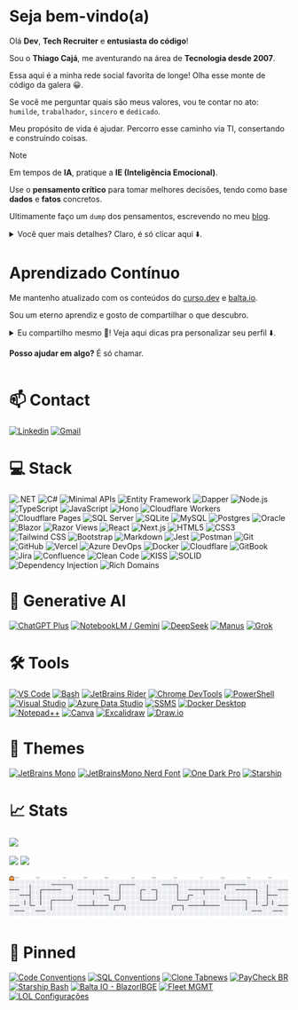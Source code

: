 # Seja bem-vindo(a)

Olá **Dev**, **Tech Recruiter** e **entusiasta do código**!

Sou o **Thiago Cajá**, me aventurando na área de **Tecnologia desde 2007**.

Essa aqui é a minha rede social favorita de longe! Olha esse monte de código da galera 😀. 

Se você me perguntar quais são meus valores, vou te contar no ato: `humilde`, `trabalhador`, `sincero` e `dedicado`.

Meu propósito de vida é ajudar. Percorro esse caminho via TI, consertando e construindo coisas.

>[!NOTE]
> Em tempos de **IA**, pratique a **IE (Inteligência Emocional)**.
>
> Use o **pensamento crítico** para tomar melhores decisões, tendo como base **dados** e **fatos** concretos.

Ultimamente faço um `dump` dos pensamentos, escrevendo no meu [blog](https://thiagocaja.dev).

<details>
  <summary>Você quer mais detalhes? Claro, é só clicar aqui ⬇️.</summary>
 
## Stack de Trabalho

Meu foco atualmente está sobre a stack **.NET**. Em conjunto, tenho estudado Web Moderno com **React** e quero me tornar um **Arquiteto de Soluções**.

### Planejamento e Arquitetura
- **Modelagem de domínio**, organização em camadas e aplicação de boas práticas (SOLID, Clean Architecture)  
- **Adoção de práticas de segurança**, com atenção à exposição de dados e validações  

### Backend e Integrações
- **Minimal APIs** para construção de APIs enxutas e performáticas  
- **ASP.NET** em soluções web robustas com foco em APIs e rotas segmentadas  
- **Banco de dados** com SQL Server, utilizando procedures, views e queries otimizadas  
- **Integração com APIs externas** e consumo de serviços REST  
- **Migração e sustentação de sistemas existentes**, com foco em estabilidade e modernização  
- **Windows Forms** para manutenção e evolução de sistemas desktop legados  

### Frontend
- **Blazor** (WebAssembly e Server) para aplicações modernas e interativas  
- **Razor Views** para construção de interfaces dinâmicas e integração com dados da API  

### Testes e Qualidade
- **Testes automatizados** (unitários e integrados) para garantir confiabilidade  
- **Atenção à performance e experiência do usuário**, evitando complexidade desnecessária  

### Publicação e Versionamento
- **Versionamento e automações de deploy** com Git e GitHub Actions

## Filosofia

Acredito que o **equilíbrio é a chave** para soluções eficazes ⚖️.  
O básico funciona — e tudo começa com **planejamento e arquitetura**.

## Fluxo de Desenvolvimento

```mermaid
flowchart LR
 subgraph Input
    Contexto -.-> Modelagem
 end
 subgraph Output
    Modelagem -.-> Processamento -.-> Saída
 end
```

Encaro o desenvolvimento como um processo estruturado:

1. **Entendimento do contexto**: Qual problema estamos resolvendo?  
2. **Modelagem das entradas (inputs)**: Organização e estruturação das informações  
3. **Processamento e entrega das saídas (outputs)**: Clareza, eficiência e propósito

## Produtividade com Inteligência Artificial Generativa

Utilizo IA como uma **ferramenta prática e estratégica** para acelerar meu fluxo de trabalho — com foco em produtividade, qualidade e organização.

- Faço uso do **ChatGPT**, com **prompts otimizados** para documentação, revisão de código, análise de logs, estruturação de ideias e automação de tarefas repetitivas.  
- Complemento com ferramentas como **NotebookLM / Gemini**, **DeepSeek** e outros recursos de IA para gerar insights, documentações visuais, esquemas e testes.  
- Sempre com **curadoria humana, senso crítico e responsabilidade** — IA me ajuda a ganhar tempo, mas **não substitui a análise técnica nem a tomada de decisão**.

## Boas Práticas

Procuro aplicar uma **modelagem limpa**, com **boas práticas** e nomes expressivos para classes, propriedades e métodos.
</details>

# Aprendizado Contínuo

Me mantenho atualizado com os conteúdos do [curso.dev](https://curso.dev) e [balta.io](https://balta.io).

Sou um eterno aprendiz e gosto de compartilhar o que descubro.

<details>
<summary>Eu compartilho mesmo 🙂! Veja aqui dicas pra personalizar seu perfil ⬇️.</summary>
  
- [Escudos de tecnologia](https://shields.io/)
- [Estatísticas e cards personalizados](https://github.com/anuraghazra/github-readme-stats)
- [Troféus, PacMan, Snake e outros](https://profile-readme-generator.com/)
</details>

**Posso ajudar em algo?** É só chamar.
<br><br>

# 📫 Contact

[![Linkedin](https://img.shields.io/badge/-LinkedIn-blue?style=for-the-badge&logo=Linkedin&logoColor=white)](https://br.linkedin.com/in/thiagocajadev)
[![Gmail](https://img.shields.io/badge/-gmail-EA4335?style=for-the-badge&logo=gmail&logoColor=white)](mailto:thiago.cajaiba@gmail.com)

# 💻 Stack

![.NET](https://img.shields.io/badge/.NET-7e2bb3?style=for-the-badge&logo=dotnet&logoColor=white)
![C#](https://img.shields.io/badge/C%23-68217A?style=for-the-badge&logo=csharp&logoColor=white)
![Minimal APIs](https://img.shields.io/badge/Minimal_APIs-512BD4?style=for-the-badge&logo=dotnet&logoColor=white)
![Entity Framework](https://img.shields.io/badge/Entity_Framework-512BD4?style=for-the-badge&logo=dotnet&logoColor=white)
![Dapper](https://img.shields.io/badge/Dapper-4B32C3?style=for-the-badge&logo=dotnet&logoColor=white)
![Node.js](https://img.shields.io/badge/Node.js-339933?style=for-the-badge&logo=node.js&logoColor=white)
![TypeScript](https://img.shields.io/badge/TypeScript-3178C6?style=for-the-badge&logo=typescript&logoColor=white)
![JavaScript](https://img.shields.io/badge/JavaScript-F7DF1E?style=for-the-badge&logo=javascript&logoColor=black)
![Hono](https://img.shields.io/badge/Hono-E36002?style=for-the-badge&logo=hono&logoColor=white)
![Cloudflare Workers](https://img.shields.io/badge/Workers-F38020?style=for-the-badge&logo=cloudflareworkers&logoColor=white)
![Cloudflare Pages](https://img.shields.io/badge/Pages-F38020?style=for-the-badge&logo=cloudflarepages&logoColor=white)
![SQL Server](https://img.shields.io/badge/SQL_Server-CC2927?style=for-the-badge&logo=microsoftsqlserver&logoColor=white)
![SQLite](https://img.shields.io/badge/SQLite-003B57?style=for-the-badge&logo=sqlite&logoColor=white)
![MySQL](https://img.shields.io/badge/MySQL-4479A1?style=for-the-badge&logo=mysql&logoColor=white)
![Postgres](https://img.shields.io/badge/PostgreSQL-4169E1?style=for-the-badge&logo=postgresql&logoColor=white)
![Oracle](https://img.shields.io/badge/Oracle-F80000?style=for-the-badge&logo=oracle&logoColor=white)
![Blazor](https://img.shields.io/badge/Blazor-5C2D91?style=for-the-badge&logo=blazor&logoColor=white)
![Razor Views](https://img.shields.io/badge/Razor_Views-68217A?style=for-the-badge&logo=dotnet&logoColor=white)
![React](https://img.shields.io/badge/React-61DAFB?style=for-the-badge&logo=react&logoColor=black)
![Next.js](https://img.shields.io/badge/Next.js-000000?style=for-the-badge&logo=nextdotjs&logoColor=white)
![HTML5](https://img.shields.io/badge/HTML5-E34F26?style=for-the-badge&logo=html5&logoColor=white)
![CSS3](https://img.shields.io/badge/CSS3-1572B6?style=for-the-badge&logo=css3&logoColor=white)
![Tailwind CSS](https://img.shields.io/badge/Tailwind_CSS-06B6D4?style=for-the-badge&logo=tailwindcss&logoColor=white)
![Bootstrap](https://img.shields.io/badge/Bootstrap-7952B3?style=for-the-badge&logo=bootstrap&logoColor=white)
![Markdown](https://img.shields.io/badge/Markdown-000000?style=for-the-badge&logo=markdown&logoColor=white)
![Jest](https://img.shields.io/badge/Jest-C21325?style=for-the-badge&logo=jest&logoColor=white)
![Postman](https://img.shields.io/badge/Postman-FF6C37?style=for-the-badge&logo=postman&logoColor=white)
![Git](https://img.shields.io/badge/Git-F05032?style=for-the-badge&logo=git&logoColor=white)
![GitHub](https://img.shields.io/badge/GitHub-181717?style=for-the-badge&logo=github&logoColor=white)
![Vercel](https://img.shields.io/badge/Vercel-000000?style=for-the-badge&logo=vercel&logoColor=white)
![Azure DevOps](https://img.shields.io/badge/Azure_DevOps-0078D7?style=for-the-badge&logo=azuredevops&logoColor=white)
![Docker](https://img.shields.io/badge/Docker-2496ED?style=for-the-badge&logo=docker&logoColor=white)
![Cloudflare](https://img.shields.io/badge/Cloudflare-F38020?style=for-the-badge&logo=cloudflare&logoColor=white)
![GitBook](https://img.shields.io/badge/GitBook-3884FF?style=for-the-badge&logo=gitbook&logoColor=white)
![Jira](https://img.shields.io/badge/Jira-0052CC?style=for-the-badge&logo=jira&logoColor=white)
![Confluence](https://img.shields.io/badge/Confluence-172B4D?style=for-the-badge&logo=confluence&logoColor=white)
![Clean Code](https://img.shields.io/badge/Clean_Code-051937?style=for-the-badge&logo=readthedocs&logoColor=61DAFB)
![KISS](https://img.shields.io/badge/KISS-004d7a?style=for-the-badge&logo=gnuemacs&logoColor=white)
![SOLID](https://img.shields.io/badge/SOLID-008793?style=for-the-badge&logo=codefactor&logoColor=white)
![Dependency Injection](https://img.shields.io/badge/Dependency_Injection-00bf72?style=for-the-badge&logo=influxdb&logoColor=white)
![Rich Domains](https://img.shields.io/badge/Rich_Domains-a8eb12?style=for-the-badge&logo=googledomains&logoColor=black)

# 🧠 Generative AI

[![ChatGPT Plus](https://img.shields.io/badge/ChatGPT_Plus-10a37f?style=for-the-badge&logo=openai&logoColor=white)](https://openai.com/chatgpt)
[![NotebookLM / Gemini](https://img.shields.io/badge/NotebookLM_/_Gemini-4285F4?style=for-the-badge&logo=google&logoColor=white)](https://deepmind.google/technologies/gemini/)
[![DeepSeek](https://img.shields.io/badge/DeepSeek-000000?style=for-the-badge&logo=deepnote&logoColor=white)](https://www.deepseek.com/)
[![Manus](https://img.shields.io/badge/Manus-6C63FF?style=for-the-badge&logo=readme&logoColor=white)](https://www.manus.ai/)
[![Grok](https://img.shields.io/badge/Grok-1DA1F2?style=for-the-badge&logo=x&logoColor=white)](https://x.ai/)

# 🛠️ Tools

[![VS Code](https://img.shields.io/badge/VS_Code-007ACC?style=for-the-badge&logo=visual-studio-code&logoColor=white)](https://code.visualstudio.com/)
[![Bash](https://img.shields.io/badge/Bash-2C8EBB?style=for-the-badge&logo=gnubash&logoColor=white)](https://www.gnu.org/software/bash/)
[![JetBrains Rider](https://img.shields.io/badge/JetBrains_Rider-000000?style=for-the-badge&logo=jetbrains&logoColor=white)](https://www.jetbrains.com/rider/)
[![Chrome DevTools](https://img.shields.io/badge/DevTools-4285F4?style=for-the-badge&logo=google-chrome&logoColor=white)](https://developer.chrome.com/docs/devtools/)
[![PowerShell](https://img.shields.io/badge/PowerShell-0078D7?style=for-the-badge&logo=powershell&logoColor=white)](https://learn.microsoft.com/powershell/)
[![Visual Studio](https://img.shields.io/badge/Visual_Studio-5C2D91?style=for-the-badge&logo=visual-studio&logoColor=white)](https://visualstudio.microsoft.com/)
[![Azure Data Studio](https://img.shields.io/badge/Azure_Data_Studio-0066B8?style=for-the-badge&logo=microsoftazure&logoColor=white)](https://learn.microsoft.com/en-us/sql/azure-data-studio/)
[![SSMS](https://img.shields.io/badge/SQL_Server_Management_Studio-BB0A30?style=for-the-badge&logo=microsoftsqlserver&logoColor=white)](https://learn.microsoft.com/en-us/sql/ssms/)
[![Docker Desktop](https://img.shields.io/badge/Docker-2496ED?style=for-the-badge&logo=docker&logoColor=white)](https://www.docker.com/products/docker-desktop/)
[![Notepad++](https://img.shields.io/badge/Notepad++-8BC34A?style=for-the-badge&logo=notepadplusplus&logoColor=black)](https://notepad-plus-plus.org/)
[![Canva](https://img.shields.io/badge/Canva-00BFA6?style=for-the-badge&logo=canva&logoColor=white)](https://www.canva.com/)
[![Excalidraw](https://img.shields.io/badge/Excalidraw-5865F2?style=for-the-badge&logo=excalidraw&logoColor=white)](https://excalidraw.com/)
[![Draw.io](https://img.shields.io/badge/Draw.io-F08705?style=for-the-badge&logo=diagramsdotnet&logoColor=white)](https://app.diagrams.net/)

# 🎨 Themes 

[![JetBrains Mono](https://img.shields.io/badge/JetBrains_Mono-333333?style=for-the-badge&logo=jetbrains&logoColor=white)](https://www.jetbrains.com/pt-br/lp/mono/)
[![JetBrainsMono Nerd Font](https://img.shields.io/badge/Nerd_Font-444444?style=for-the-badge&logo=nerdfonts&logoColor=white)](https://www.nerdfonts.com/font-downloads)
[![One Dark Pro](https://img.shields.io/badge/One_Dark_Pro-282C34?style=for-the-badge&logo=visual-studio-code&logoColor=white)](https://github.com/Binaryify/OneDark-Pro)
[![Starship](https://img.shields.io/badge/Starship-FF4081?style=for-the-badge&logo=starship&logoColor=white)](https://starship.rs/)

# 📈 Stats

<div>
  <img align="center" src="https://visitor-badge.laobi.icu/badge?page_id=thiagocajadev.thiagocajadev&left_color=slategray&right_color=dodgerblue" />
</div>
<br>

<span>
  <img height="200" src="https://github-readme-stats.vercel.app/api?username=thiagocajadev&include_all_commits=true&show=prs_merged_percentage&hide=contribs&show_icons=true&rank_icon=percentile&hide_border=true&theme=github_dark_dimmed" />
</span>
<span>
  <img height="200" src="https://github-readme-stats.vercel.app/api/top-langs?username=thiagocajadev&layout=compact&langs_count=8&card_width=370&hide_border=true&theme=github_dark_dimmed" />
</span>
<br><br>

<picture>
  <source media="(prefers-color-scheme: dark)" srcset="https://raw.githubusercontent.com/thiagocajadev/thiagocajadev/output/pacman-contribution-graph-dark.svg">
  <source media="(prefers-color-scheme: light)" srcset="https://raw.githubusercontent.com/thiagocajadev/thiagocajadev/output/pacman-contribution-graph.svg">
  <img alt="pacman contribution graph" src="https://raw.githubusercontent.com/thiagocajadev/thiagocajadev/output/pacman-contribution-graph.svg">
</picture>

# 📌 Pinned

[![Code Conventions](https://github-readme-stats.vercel.app/api/pin/?username=thiagocajadev&repo=code-conventions&description_lines_count=2&hide_border=true&theme=discord_old_blurple)](https://github.com/thiagocajadev/code-conventions)
[![SQL Conventions](https://github-readme-stats.vercel.app/api/pin/?username=thiagocajadev&repo=sql-conventions&description_lines_count=2&hide_border=true&theme=discord_old_blurple)](https://github.com/thiagocajadev/sql-conventions)
[![Clone Tabnews](https://github-readme-stats.vercel.app/api/pin/?username=thiagocajadev&repo=clone-tabnews&description_lines_count=2&hide_border=true&theme=discord_old_blurple)](https://github.com/thiagocajadev/clone-tabnews)
[![PayCheck BR](https://github-readme-stats.vercel.app/api/pin/?username=thiagocajadev&repo=PayCheckBR&description_lines_count=2&hide_border=true&theme=discord_old_blurple)](https://github.com/thiagocajadev/PayCheckBR)
[![Starship Bash](https://github-readme-stats.vercel.app/api/pin/?username=thiagocajadev&repo=terminal-bash-one-dark-starship-profile&description_lines_count=2&hide_border=true&theme=discord_old_blurple)](https://github.com/thiagocajadev/terminal-bash-one-dark-starship-profile)
[![Balta IO - BlazorIBGE](https://github-readme-stats.vercel.app/api/pin/?username=thiagocajadev&repo=BlazorChallengeIBGEv2&description_lines_count=2&hide_border=true&theme=discord_old_blurple)](https://github.com/thiagocajadev/BlazorChallengeIBGEv2)
[![Fleet MGMT](https://github-readme-stats.vercel.app/api/pin/?username=thiagocajadev&repo=FleetMGMT&description_lines_count=2&hide_border=true&theme=discord_old_blurple)](https://github.com/thiagocajadev/FleetMGMT)
[![LOL Configurações](https://github-readme-stats.vercel.app/api/pin/?username=thiagocajadev&repo=LeagueOfLegendsConfig&description_lines_count=2&hide_border=true&theme=discord_old_blurple)](https://github.com/thiagocajadev/LeagueOfLegendsConfig)
